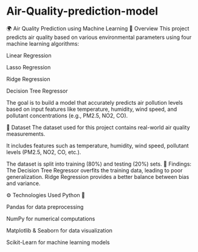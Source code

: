 # Air-Quality-prediction-model
🌍 Air Quality Prediction using Machine Learning
📌 Overview
This project predicts air quality based on various environmental parameters using four machine learning algorithms:

Linear Regression

Lasso Regression

Ridge Regression

Decision Tree Regressor

The goal is to build a model that accurately predicts air pollution levels based on input features like temperature, humidity, wind speed, and pollutant concentrations (e.g., PM2.5, NO2, CO).

🔬 Dataset
The dataset used for this project contains real-world air quality measurements.

It includes features such as temperature, humidity, wind speed, pollutant levels (PM2.5, NO2, CO, etc.).

The dataset is split into training (80%) and testing (20%) sets.
📌 Findings: The Decision Tree Regressor overfits the training data, leading to poor generalization. Ridge Regression provides a better balance between bias and variance.

⚙️ Technologies Used
Python 🐍

Pandas for data preprocessing

NumPy for numerical computations

Matplotlib & Seaborn for data visualization

Scikit-Learn for machine learning models
